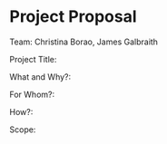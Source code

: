 # Project Proposal

Team: Christina Borao, James Galbraith

Project Title: 

What and Why?:

For Whom?:

How?:

Scope:
